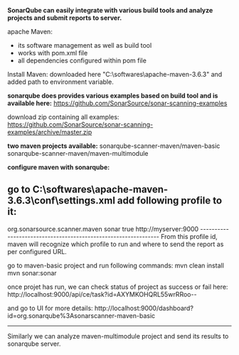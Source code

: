 **SonarQube can easily integrate with various build tools and analyze projects and submit reports to server.** 

apache Maven: 
- its software management as well as build tool
- works with pom.xml file 
- all dependencies configured within pom file

Install Maven: downloaded here "C:\softwares\apache-maven-3.6.3" and added path to environment variable.

**sonarqube does provides various examples based on build tool and is available here:** 
https://github.com/SonarSource/sonar-scanning-examples

download zip containing all examples: https://github.com/SonarSource/sonar-scanning-examples/archive/master.zip

**two maven projects available:**
sonarqube-scanner-maven/maven-basic
sonarqube-scanner-maven/maven-multimodule

**configure maven with sonarqube:** 

go to C:\softwares\apache-maven-3.6.3\conf\settings.xml
add following profile to it:
---------------------------------------------------------------
  <pluginGroups>
        <pluginGroup>org.sonarsource.scanner.maven</pluginGroup>
    </pluginGroups>
    <profiles>
        <profile>
            <id>sonar</id>
            <activation>
                <activeByDefault>true</activeByDefault>
            </activation>
            <properties>
                <!-- Optional URL to server. Default value is http://localhost:9000 -->
                <sonar.host.url>
                  http://myserver:9000
                </sonar.host.url>
            </properties>
        </profile>
     </profiles>
---------------------------------------------------------------    
From this profile id, maven will recognize which profile to run and where to send the report as per configured URL. 

go to maven-basic project and run following commands:
mvn clean install
mvn sonar:sonar

once projet has run, we can check status of project as success or fail here:
 http://localhost:9000/api/ce/task?id=AXYMKOHQRL55wrRRoo--

and go to UI for more details:
http://localhost:9000/dashboard?id=org.sonarqube%3Asonarscanner-maven-basic

---------------------------------------------------------------

Similarly we can analyze  maven-multimodule project and send its results to sonarqube server.

